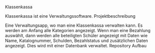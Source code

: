 Klassenkassa

Klassenkassa ist eine Verwaltungssoftware.
Projektbeschreibung

Eine Verwaltungsapp, wo man eine Klassenkassa verwalten kann. Es werden am Anfang alle Kategorien angezeigt. Wenn man eine Bezahlung auswählt, dann werden alle beteiligten Schüler angezeigt mit Daten wie Name, Katalognummer, Schulden, Bezahlstatus und zusätzlichen Daten angezeigt. Dies wird mit einer Datenbank verwaltet.
Repository Aufbau
